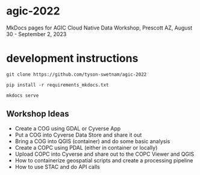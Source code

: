 # agic-2022
MkDocs pages for AGIC Cloud Native Data Workshop, Prescott AZ, August 30 - September 2, 2023

# development instructions

`git clone https://github.com/tyson-swetnam/agic-2022`

`pip install -r requirements_mkdocs.txt`

`mkdocs serve` 


## Workshop Ideas

* Create a COG using GDAL or Cyverse App
* Put a COG into Cyverse Data Store and share it out
* Bring a COG into QGIS (container) and do some basic analysis
* Create a COPC using PDAL (either in container or locally)
* Upload COPC into Cyverse and share out to the COPC Viewer and QGIS
* How to containerize geospatial scripts and create a processing pipeline
* How to use STAC and do API calls 
